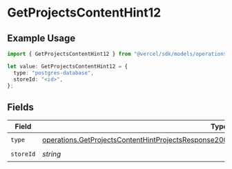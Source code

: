 # GetProjectsContentHint12

## Example Usage

```typescript
import { GetProjectsContentHint12 } from "@vercel/sdk/models/operations/getprojects.js";

let value: GetProjectsContentHint12 = {
  type: "postgres-database",
  storeId: "<id>",
};
```

## Fields

| Field                                                                                                                                                                                                                | Type                                                                                                                                                                                                                 | Required                                                                                                                                                                                                             | Description                                                                                                                                                                                                          |
| -------------------------------------------------------------------------------------------------------------------------------------------------------------------------------------------------------------------- | -------------------------------------------------------------------------------------------------------------------------------------------------------------------------------------------------------------------- | -------------------------------------------------------------------------------------------------------------------------------------------------------------------------------------------------------------------- | -------------------------------------------------------------------------------------------------------------------------------------------------------------------------------------------------------------------- |
| `type`                                                                                                                                                                                                               | [operations.GetProjectsContentHintProjectsResponse200ApplicationJSONResponseBodyProjectsEnv12Type](../../models/operations/getprojectscontenthintprojectsresponse200applicationjsonresponsebodyprojectsenv12type.md) | :heavy_check_mark:                                                                                                                                                                                                   | N/A                                                                                                                                                                                                                  |
| `storeId`                                                                                                                                                                                                            | *string*                                                                                                                                                                                                             | :heavy_check_mark:                                                                                                                                                                                                   | N/A                                                                                                                                                                                                                  |